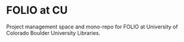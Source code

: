 # FOLIO at CU

Project management space and mono-repo for FOLIO at University of Colorado Boulder University Libraries.
